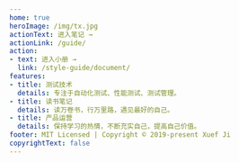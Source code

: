 ```yaml
---
home: true
heroImage: /img/tx.jpg
actionText: 进入笔记 →
actionLink: /guide/
action:
- text: 进入小册 →
  link: /style-guide/document/
features:
- title: 测试技术
  details: 专注于自动化测试、性能测试、测试管理。
- title: 读书笔记
  details: 读万卷书，行万里路，遇见最好的自己。
- title: 产品运营
  details: 保持学习的热情，不断充实自己，提高自己价值。
footer: MIT Licensed | Copyright © 2019-present Xuef Ji
copyrightText: false
---
```


